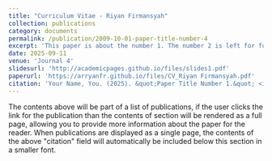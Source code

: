 ```yaml
---
title: "Curriculum Vitae - Riyan Firmansyah"
collection: publications
category: documents
permalink: /publication/2009-10-01-paper-title-number-4
excerpt: 'This paper is about the number 1. The number 2 is left for future work.'
date: 2025-09-11
venue: 'Journal 4'
slidesurl: 'http://academicpages.github.io/files/slides1.pdf'
paperurl: 'https://arryanfr.github.io/files/CV_Riyan Firmansyah.pdf' 
citation: 'Your Name, You. (2025). &quot;Paper Title Number 1.&quot; <i>Journal 1</i>. 1(1).'
---
```


The contents above will be part of a list of publications, if the user clicks the link for the publication than the contents of section will be rendered as a full page, allowing you to provide more information about the paper for the reader. When publications are displayed as a single page, the contents of the above "citation" field will automatically be included below this section in a smaller font.
